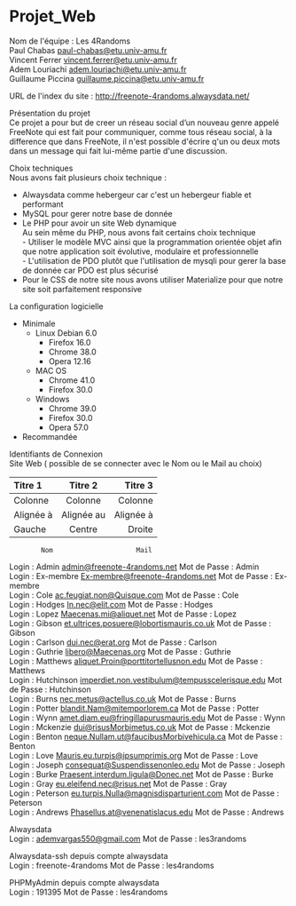 # Projet_Web

Nom de l'équipe : Les 4Randoms  
Paul Chabas paul-chabas@etu.univ-amu.fr  
Vincent Ferrer vincent.ferrer@etu.univ-amu.fr  
Adem Louriachi adem.louriachi@etu.univ-amu.fr  
Guillaume Piccina guillaume.piccina@etu.univ-amu.fr  

URL de l'index du site : http://freenote-4randoms.alwaysdata.net/  

Présentation du projet  
Ce projet a pour but de creer un réseau social d’un nouveau genre appelé FreeNote qui est fait pour communiquer, comme tous réseau social, à la difference que dans FreeNote, il n'est possible d'écrire q'un ou deux mots dans un message qui fait lui-même partie d'une discussion.

Choix techniques  
Nous avons fait plusieurs choix technique :  
  - Alwaysdata comme hebergeur car c'est un hebergeur fiable et performant  
  - MySQL pour gerer notre base de donnée  
  - Le PHP pour avoir un site Web dynamique  
    Au sein même du PHP, nous avons fait certains choix technique  
        - Utiliser le modèle MVC ainsi que la programmation orientée objet afin que notre application soit évolutive, modulaire et professionnelle  
        - L'utilisation de PDO plutôt que l'utilisation de mysqli pour gerer la base de donnée car PDO est plus sécurisé  
  - Pour le CSS de notre site nous avons utiliser Materialize pour que notre site soit parfaitement responsive  
  
  
La configuration logicielle  
  - Minimale 
    - Linux Debian 6.0  
      - Firefox 16.0  
      - Chrome 38.0  
      - Opera 12.16  
    - MAC OS  
      - Chrome 41.0  
      - Firefox 30.0  
    - Windows  
      - Chrome 39.0  
      - Firefox 30.0  
      - Opera 57.0  
  - Recommandée  
  
Identifiants de Connexion  
Site Web ( possible de se connecter avec le Nom ou le Mail au choix)

| Titre 1       |     Titre 2     |        Titre 3 |
| :------------ | :-------------: | -------------: |
| Colonne       |     Colonne     |        Colonne |
| Alignée à     |   Alignée au    |      Alignée à |
| Gauche        |     Centre      |         Droite |



	        Nom             		Mail			
Login :  	Admin	     	        admin@freenote-4randoms.net	                      	Mot de Passe :   Admin  
Login :  	Ex-membre	     	Ex-membre@freenote-4randoms.net	                      	Mot de Passe :   Ex-membre  
Login :  	Cole	     	        ac.feugiat.non@Quisque.com	                       	Mot de Passe :   Cole  
Login :  	Hodges	     	        In.nec@elit.com	                                  	Mot de Passe :   Hodges  
Login :  	Lopez	     	        Maecenas.mi@aliquet.net	                           	Mot de Passe :   Lopez  
Login :  	Gibson	        	et.ultrices.posuere@lobortismauris.co.uk	       	Mot de Passe :   Gibson  
Login :  	Carlson	        	dui.nec@erat.org	   	                        Mot de Passe :   Carlson  
Login :  	Guthrie	         	libero@Maecenas.org	                               	Mot de Passe :   Guthrie  
Login :  	Matthews	      	aliquet.Proin@porttitortellusnon.edu	             	Mot de Passe :   Matthews  
Login :  	Hutchinson	     	imperdiet.non.vestibulum@tempusscelerisque.edu	   	Mot de Passe :   Hutchinson  
Login :  	Burns	          	nec.metus@actellus.co.uk	                        Mot de Passe :   Burns  
Login :  	Potter	        	blandit.Nam@mitemporlorem.ca	                     	Mot de Passe :   Potter  
Login :  	Wynn	          	amet.diam.eu@fringillapurusmauris.edu	             	Mot de Passe :   Wynn  
Login :  	Mckenzie	       	dui@risusMorbimetus.co.uk	                        Mot de Passe :   Mckenzie  
Login :  	Benton	         	neque.Nullam.ut@faucibusMorbivehicula.ca	        Mot de Passe :   Benton  
Login :  	Love	          	Mauris.eu.turpis@ipsumprimis.org	                Mot de Passe :   Love  
Login :  	Joseph	         	consequat@Suspendissenonleo.edu	                  	Mot de Passe :   Joseph  
Login :  	Burke	           	Praesent.interdum.ligula@Donec.net	              	Mot de Passe :   Burke  
Login :  	Gray	           	eu.eleifend.nec@risus.net	                        Mot de Passe :   Gray  
Login :  	Peterson	      	eu.turpis.Nulla@magnisdisparturient.com	           	Mot de Passe :   Peterson  
Login :  	Andrews	         	Phasellus.at@venenatislacus.edu	                   	Mot de Passe :   Andrews  


Alwaysdata  
Login :  	ademvargas550@gmail.com		Mot de Passe :   les3randoms  

Alwaysdata-ssh depuis compte alwaysdata  
Login :  	freenote-4randoms		Mot de Passe :   les4randoms  

PHPMyAdmin depuis compte alwaysdata  
Login :  	191395				Mot de Passe :   les4randoms  
